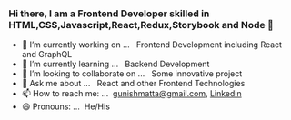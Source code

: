### Hi there, I am a Frontend Developer skilled in HTML,CSS,Javascript,React,Redux,Storybook and Node 👋


- 🔭 I’m currently working on ...        &nbsp; Frontend Development including React and GraphQL
- 🌱 I’m currently learning ...          &nbsp; Backend Development
- 👯 I’m looking to collaborate on ...   &nbsp; Some innovative project
- 💬 Ask me about ...                    &nbsp; React and other Frontend Technologies 
- 📫 How to reach me: ...                 &nbsp;gunishmatta@gmail.com, [Linkedin](https://www.linkedin.com/in/gunishmatta2/)
- 😄 Pronouns: ...                        &nbsp;He/His

